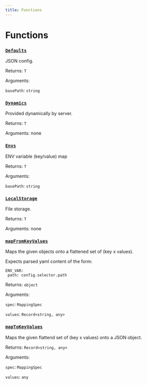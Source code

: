 ```yaml
---
title: Functions
---
```

# Functions
### [`Defaults`](https://github.com/dxos/protocols/blob/main/packages/sdk/config/src/loaders/index.ts#L51)


JSON config.

Returns: `T`

Arguments: 

`basePath`: `string`
### [`Dynamics`](https://github.com/dxos/protocols/blob/main/packages/sdk/config/src/loaders/index.ts#L38)


Provided dynamically by server.

Returns: `T`

Arguments: none
### [`Envs`](https://github.com/dxos/protocols/blob/main/packages/sdk/config/src/loaders/index.ts#L43)


ENV variable (key/value) map

Returns: `T`

Arguments: 

`basePath`: `string`
### [`LocalStorage`](https://github.com/dxos/protocols/blob/main/packages/sdk/config/src/loaders/index.ts#L33)


File storage.

Returns: `T`

Arguments: none
### [`mapFromKeyValues`](https://github.com/dxos/protocols/blob/main/packages/sdk/config/src/config.ts#L31)


Maps the given objects onto a flattened set of (key x values).

Expects parsed yaml content of the form:

 ```
ENV_VAR:
  path: config.selector.path
```

Returns: `object`

Arguments: 

`spec`: `MappingSpec`

`values`: `Record<string, any>`
### [`mapToKeyValues`](https://github.com/dxos/protocols/blob/main/packages/sdk/config/src/config.ts#L77)


Maps the given flattend set of (key x values) onto a JSON object.

Returns: `Record<string, any>`

Arguments: 

`spec`: `MappingSpec`

`values`: `any`